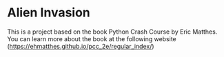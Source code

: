 # Alien Invasion
This is a project based on the book Python Crash Course by Eric Matthes.
You can learn more about the book at the following website (https://ehmatthes.github.io/pcc_2e/regular_index/)

